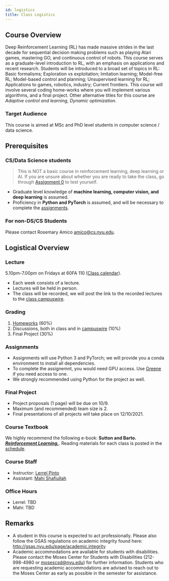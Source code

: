 ```yaml
---
id: logistics
title: Class Logistics
---
```


## Course Overview
Deep Reinforcement Learning (RL) has made massive strides in the last decade for sequential decision making problems such as playing Atari games, mastering GO, and continuous control of robots. This course serves as a graduate-level introduction to RL, with an emphasis on applications and recent research. Students will be introduced to a broad set of topics in RL: Basic formalisms; Exploration vs exploitation; Imitation learning; Model-free RL; Model-based control and planning; Unsupervised learning for RL; Applications to games, robotics, industry; Current frontiers. This course will involve several coding home-works where you will implement various algorithms, and a final project. Other alternative titles for this course are _Adaptive control and learning_, _Dynamic optimization_.

### Target Audience
This course is aimed at MSc and PhD level students in computer science / data science.

## Prerequisites
### CS/Data Science students
> This is NOT a basic course in reinforcement learning, deep learning or AI. If you are unsure about whether you are ready to take the class, go through [Assignment 0](assignments) to test yourself.

* Graduate level knowledge of **machine learning, computer vision, and deep learning** is assumed. 
* Proficiency in **Python and PyTorch** is assumed, and will be necessary to complete the [assignments](assignments).

### For non-DS/CS Students
Please contact Rosemary Amico <amico@cs.nyu.edu>.

## Logistical Overview
### Lecture
5.10pm-7.00pm on Fridays at 60FA 110 ([Class calendar](https://calendar.google.com/calendar/u/0?cid=Y19kYmFlNzlzYjM2cWplN2UxNWpwaDM0aWhpY0Bncm91cC5jYWxlbmRhci5nb29nbGUuY29t)).
* Each week consists of a lecture.
* Lectures will be held in person.
* The class will be recorded, we will post the link to the recorded lectures to the [class campuswire](https://campuswire.com/c/G7204E992/).

### Grading
1. [Homeworks](assignments) (60%)
2. Discussions, both in class and in [campuswire](https://campuswire.com/c/G7204E992/) (10%)
3. Final Project (30%)

### Assignments
* Assignments will use Python 3 and PyTorch; we will provide you a conda environment to install all dependencies.
* To complete the assignemnt, you would need GPU access. Use [Greene](https://sites.google.com/a/nyu.edu/nyu-hpc/systems/greene-cluster) if you need access to one.
* We strongly recommended using Python for the project as well.

### Final Project
* Project proposals (1 page) will be due on 10/9.
* Maximum (and recommended) team size is 2.
* Final presentations of all projects will take place on 12/10/2021.

### Course Textbook
We highly recommend the following e-book: **Sutton and Barto. _[Reinforcement Learning.](http://incompleteideas.net/book/RLbook2020.pdf)_**. Reading materials for each class is posted in the [schedule](lectures).

### Course Staff
* Instructor: [Lerrel Pinto](https://www.lerrelpinto.com/)
* Assistant: [Mahi Shafiullah](https://mahis.life)

### Office Hours
* Lerrel: TBD
* Mahi: TBD

## Remarks
* A student in this course is expected to act professionally. Please also follow the GSAS regulations on academic integrity found here: http://gsas.nyu.edu/page/academic.integrity
* Academic accommodations are available for students with disabilities. Please contact the Moses Center for Students with Disabilities (212-998-4980 or mosescsd@nyu.edu) for further information. Students who are requesting academic accommodations are advised to reach out to the Moses Center as early as possible in the semester for assistance.
